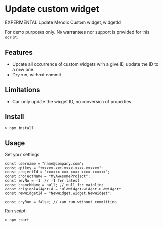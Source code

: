 # Update custom widget
EXPERIMENTAL Update Mendix Custom widget, widgetId

For demo purposes only. 
No warrantees nor support is provided for this script.

## Features
* Update all occurrence of custom widgets with a give ID, update the ID to a new one.
* Dry run, without commit.

## Limitations
* Can only update the widget ID, no conversion of properties

## Install
`> npm install`

## Usage
Set your settings
```
const username = "name@company.com";
const apikey = "xxxxxx-xxx-xxxx-xxxx-xxxxxx";
const projectId = "xxxxxx-xxx-xxxx-xxxx-xxxxxx";
const projectName = "MyAwesomeProject";
const revNo = -1; // -1 for latest
const branchName = null; // null for mainline
const originalWidgetId = "OldWidget.widget.OldWidget";
const newWidgetId = "NewWidget.widget.NewWidget";

const dryRun = false; // can run without committing
```

Run script:

`> npm start`

